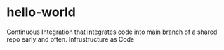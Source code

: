 # hello-world
Continuous Integration that integrates code into main branch of a shared repo early and often.
Infrustructure as Code
